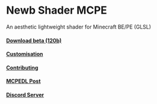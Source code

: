 # Newb Shader MCPE
An aesthetic lightweight shader for Minecraft BE/PE (GLSL)

#### [Download beta (120b)](https://github.com/devendrn/newb-shader-mcbe/archive/main.zip)  
#### [Customisation](https://devendrn.github.io/newb-shader/customization.html)  
#### [Contributing](/.docs/contributing.md)  
#### [MCPEDL Post](https://mcpedl.com/newb-shader/)  
#### [Discord Server](https://discord.gg/Cc4qsgHcYm)  
